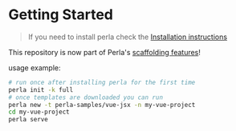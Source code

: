 # Getting Started

> If you need to install perla check the [Installation instructions](https://perla-docs.web.app/#/content/install)


This repository is now part of Perla's [scaffolding features](https://perla-docs.web.app/#/docs/features/scaffolding)!

usage example:

```sh
# run once after installing perla for the first time
perla init -k full
# once templates are downloaded you can run
perla new -t perla-samples/vue-jsx -n my-vue-project
cd my-vue-project
perla serve
```

